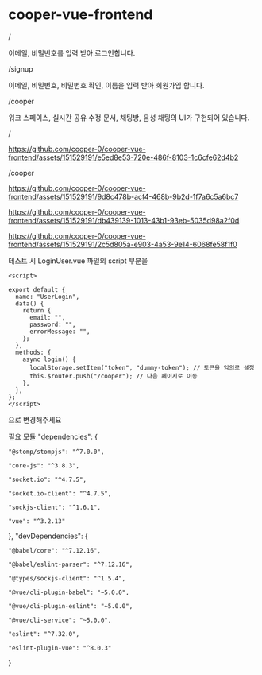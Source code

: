 # cooper-vue-frontend
/

이메일, 비밀번호를 입력 받아 로그인합니다. 

/signup

이메일, 비밀번호, 비밀번호 확인, 이름을 입력 받아 회원가입 합니다.

/cooper

워크 스페이스, 실시간 공유 수정 문서, 채팅방, 음성 채팅의 UI가 구현되어 있습니다.

/


https://github.com/cooper-0/cooper-vue-frontend/assets/151529191/e5ed8e53-720e-486f-8103-1c6cfe62d4b2




/cooper


https://github.com/cooper-0/cooper-vue-frontend/assets/151529191/9d8c478b-acf4-468b-9b2d-1f7a6c5a6bc7


https://github.com/cooper-0/cooper-vue-frontend/assets/151529191/db439139-1013-43b1-93eb-5035d98a2f0d



https://github.com/cooper-0/cooper-vue-frontend/assets/151529191/2c5d805a-e903-4a53-9e14-6068fe58f1f0



테스트 시 LoginUser.vue 파일의 script 부분을

```
<script>

export default {
  name: "UserLogin",
  data() {
    return {
      email: "",
      password: "",
      errorMessage: "",
    };
  },
  methods: {
    async login() {
      localStorage.setItem("token", "dummy-token"); // 토큰을 임의로 설정
      this.$router.push("/cooper"); // 다음 페이지로 이동
    },
  },
};
</script>
```

으로 변경해주세요

필요 모듈
"dependencies": {

    "@stomp/stompjs": "^7.0.0",

    "core-js": "^3.8.3",

    "socket.io": "^4.7.5",

    "socket.io-client": "^4.7.5",

    "sockjs-client": "^1.6.1",

    "vue": "^3.2.13"

},
"devDependencies": {

    "@babel/core": "^7.12.16",

    "@babel/eslint-parser": "^7.12.16",

    "@types/sockjs-client": "^1.5.4",

    "@vue/cli-plugin-babel": "~5.0.0",

    "@vue/cli-plugin-eslint": "~5.0.0",

    "@vue/cli-service": "~5.0.0",

    "eslint": "^7.32.0",

    "eslint-plugin-vue": "^8.0.3"

}
